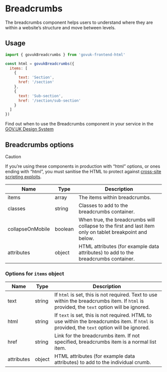 # Breadcrumbs

The breadcrumbs component helps users to understand where they are within a website’s structure and move between levels.

## Usage

```javascript
import { govukBreadcrumbs } from 'govuk-frontend-html'

const html = govukBreadcrumbs({
  items: [
    {
      text: 'Section',
      href: '/section'
    },
    {
      text: 'Sub-section',
      href: '/section/sub-section'
    }
  ]
})
```

Find out when to use the Breadcrumbs component in your service in the [GOV.UK Design System](https://design-system.service.gov.uk/components/breadcrumbs/)

## Breadcrumbs options

> [!CAUTION]
> If you’re using these components in production with “html” options, or ones ending with “html”, you must sanitise the HTML to protect against [cross-site scripting exploits](https://developer.mozilla.org/en-US/docs/Glossary/Cross-site_scripting).

| Name | Type | Description |
| ---- | ---- | ----------- |
| items | array | The items within breadcrumbs. |
| classes | string | Classes to add to the breadcrumbs container. |
| collapseOnMobile | boolean | When true, the breadcrumbs will collapse to the first and last item only on tablet breakpoint and below. |
| attributes | object | HTML attributes (for example data attributes) to add to the breadcrumbs container. |


### Options for `items` object

| Name | Type | Description |
| ---- | ---- | ----------- |
| text | string | If `html` is set, this is not required. Text to use within the breadcrumbs item. If `html` is provided, the `text` option will be ignored. |
| html | string | If `text` is set, this is not required. HTML to use within the breadcrumbs item. If `html` is provided, the `text` option will be ignored. |
| href | string | Link for the breadcrumbs item. If not specified, breadcrumbs item is a normal list item. |
| attributes | object | HTML attributes (for example data attributes) to add to the individual crumb. |
